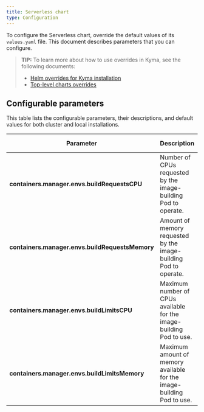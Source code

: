 ```yaml
---
title: Serverless chart
type: Configuration
---
```


To configure the Serverless chart, override the default values of its `values.yaml` file. This document describes parameters that you can configure.

> **TIP:** To learn more about how to use overrides in Kyma, see the following documents:
>
> - [Helm overrides for Kyma installation](/root/kyma/#configuration-helm-overrides-for-kyma-installation)
> - [Top-level charts overrides](/root/kyma/#configuration-helm-overrides-for-kyma-installation-top-level-charts-overrides)

## Configurable parameters

This table lists the configurable parameters, their descriptions, and default values for both cluster and local installations.

| Parameter                                       | Description                                                           | Default value | Minikube override |
| ----------------------------------------------- | --------------------------------------------------------------------- | ------------- | ----------------- |
| **containers.manager.envs.buildRequestsCPU**    | Number of CPUs requested by the image-building Pod to operate.        | `700m`        | `100m`            |
| **containers.manager.envs.buildRequestsMemory** | Amount of memory requested by the image-building Pod to operate.      | `700Mi`       | `200Mi`           |
| **containers.manager.envs.buildLimitsCPU**      | Maximum number of CPUs available for the image-building Pod to use.   | `1100m`       | `200m`            |
| **containers.manager.envs.buildLimitsMemory**   | Maximum amount of memory available for the image-building Pod to use. | `1100Mi`      | `400Mi`           |
